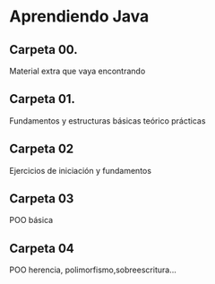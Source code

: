 <h1>Aprendiendo Java</h1>

<h2>Carpeta 00.</h1>
<p>Material extra que vaya encontrando</p>
<h2>Carpeta 01.</h2>
<p>Fundamentos y estructuras básicas teórico prácticas</p>
<h2>Carpeta 02</h2>
<p>Ejercicios de iniciación y fundamentos</p>
<h2>Carpeta 03</h2>
<p>POO básica</p>
<h2>Carpeta 04</h2>
<p>POO herencia, polimorfismo,sobreescritura...</p>
